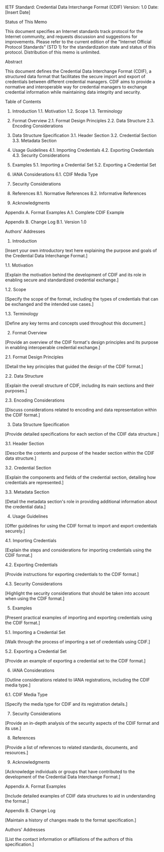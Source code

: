 IETF Standard: Credential Data Interchange Format (CDIF)
Version: 1.0
Date: [Insert Date]

Status of This Memo

This document specifies an Internet standards track protocol for the Internet community, and requests discussion and suggestions for improvements. Please refer to the current edition of the "Internet Official Protocol Standards" (STD 1) for the standardization state and status of this protocol. Distribution of this memo is unlimited.

Abstract

This document defines the Credential Data Interchange Format (CDIF), a structured data format that facilitates the secure import and export of credentials between different credential managers. CDIF aims to provide a normative and interoperable way for credential managers to exchange credential information while maintaining data integrity and security.

Table of Contents

1. Introduction
   1.1. Motivation
   1.2. Scope
   1.3. Terminology

2. Format Overview
   2.1. Format Design Principles
   2.2. Data Structure
   2.3. Encoding Considerations

3. Data Structure Specification
   3.1. Header Section
   3.2. Credential Section
   3.3. Metadata Section

4. Usage Guidelines
   4.1. Importing Credentials
   4.2. Exporting Credentials
   4.3. Security Considerations

5. Examples
   5.1. Importing a Credential Set
   5.2. Exporting a Credential Set

6. IANA Considerations
   6.1. CDIF Media Type

7. Security Considerations

8. References
   8.1. Normative References
   8.2. Informative References

9. Acknowledgments

Appendix A. Format Examples
   A.1. Complete CDIF Example

Appendix B. Change Log
   B.1. Version 1.0

Authors' Addresses

1. Introduction

[Insert your own introductory text here explaining the purpose and goals of the Credential Data Interchange Format.]

1.1. Motivation

[Explain the motivation behind the development of CDIF and its role in enabling secure and standardized credential exchange.]

1.2. Scope

[Specify the scope of the format, including the types of credentials that can be exchanged and the intended use cases.]

1.3. Terminology

[Define any key terms and concepts used throughout this document.]

2. Format Overview

[Provide an overview of the CDIF format's design principles and its purpose in enabling interoperable credential exchange.]

2.1. Format Design Principles

[Detail the key principles that guided the design of the CDIF format.]

2.2. Data Structure

[Explain the overall structure of CDIF, including its main sections and their purposes.]

2.3. Encoding Considerations

[Discuss considerations related to encoding and data representation within the CDIF format.]

3. Data Structure Specification

[Provide detailed specifications for each section of the CDIF data structure.]

3.1. Header Section

[Describe the contents and purpose of the header section within the CDIF data structure.]

3.2. Credential Section

[Explain the components and fields of the credential section, detailing how credentials are represented.]

3.3. Metadata Section

[Detail the metadata section's role in providing additional information about the credential data.]

4. Usage Guidelines

[Offer guidelines for using the CDIF format to import and export credentials securely.]

4.1. Importing Credentials

[Explain the steps and considerations for importing credentials using the CDIF format.]

4.2. Exporting Credentials

[Provide instructions for exporting credentials to the CDIF format.]

4.3. Security Considerations

[Highlight the security considerations that should be taken into account when using the CDIF format.]

5. Examples

[Present practical examples of importing and exporting credentials using the CDIF format.]

5.1. Importing a Credential Set

[Walk through the process of importing a set of credentials using CDIF.]

5.2. Exporting a Credential Set

[Provide an example of exporting a credential set to the CDIF format.]

6. IANA Considerations

[Outline considerations related to IANA registrations, including the CDIF media type.]

6.1. CDIF Media Type

[Specify the media type for CDIF and its registration details.]

7. Security Considerations

[Provide an in-depth analysis of the security aspects of the CDIF format and its use.]

8. References

[Provide a list of references to related standards, documents, and resources.]

9. Acknowledgments

[Acknowledge individuals or groups that have contributed to the development of the Credential Data Interchange Format.]

Appendix A. Format Examples

[Include detailed examples of CDIF data structures to aid in understanding the format.]

Appendix B. Change Log

[Maintain a history of changes made to the format specification.]

Authors' Addresses

[List the contact information or affiliations of the authors of this specification.]
